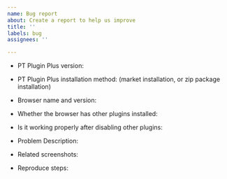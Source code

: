 ```yaml
---
name: Bug report
about: Create a report to help us improve
title: ''
labels: bug
assignees: ''

---
```


<!--
In order to better solve your problem, please provide the following information, thank you
-->

- PT Plugin Plus version:
- PT Plugin Plus installation method: (market installation, or zip package installation)
- Browser name and version:
- Whether the browser has other plugins installed:
- Is it working properly after disabling other plugins:
- Problem Description:


- Related screenshots:


- Reproduce steps:
